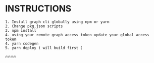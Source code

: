 # INSTRUCTIONS

    1. Install graph cli globally using npm or yarn
    2. Change pkg.json scripts
    3. npm install 
    4. using your remote graph access token update your global access token
    4. yarn codegen
    5. yarn deploy ( will build first )
    
    🔥🔥🔥🔥
